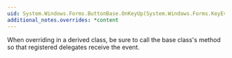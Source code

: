 ```yaml
---
uid: System.Windows.Forms.ButtonBase.OnKeyUp(System.Windows.Forms.KeyEventArgs)
additional_notes.overrides: *content
---
```


<p>When overriding <xref href="System.Windows.Forms.ButtonBase.OnKeyUp(System.Windows.Forms.KeyEventArgs)"></xref> in a derived class, be sure to call the base class's <xref href="System.Windows.Forms.ButtonBase.OnKeyUp(System.Windows.Forms.KeyEventArgs)"></xref> method so that registered delegates receive the event.</p>


